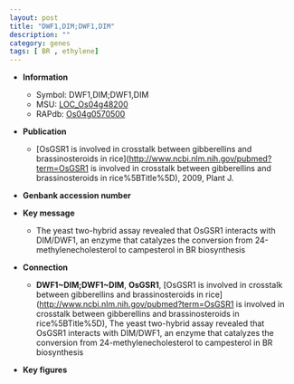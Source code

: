 ```yaml
---
layout: post
title: "DWF1,DIM;DWF1,DIM"
description: ""
category: genes
tags: [ BR , ethylene]
---
```


* **Information**  
    + Symbol: DWF1,DIM;DWF1,DIM  
    + MSU: [LOC_Os04g48200](http://rice.plantbiology.msu.edu/cgi-bin/ORF_infopage.cgi?orf=LOC_Os04g48200)  
    + RAPdb: [Os04g0570500](http://rapdb.dna.affrc.go.jp/viewer/gbrowse_details/irgsp1?name=Os04g0570500)  

* **Publication**  
    + [OsGSR1 is involved in crosstalk between gibberellins and brassinosteroids in rice](http://www.ncbi.nlm.nih.gov/pubmed?term=OsGSR1 is involved in crosstalk between gibberellins and brassinosteroids in rice%5BTitle%5D), 2009, Plant J.

* **Genbank accession number**  

* **Key message**  
    + The yeast two-hybrid assay revealed that OsGSR1 interacts with DIM/DWF1, an enzyme that catalyzes the conversion from 24-methylenecholesterol to campesterol in BR biosynthesis

* **Connection**  
    + __DWF1~DIM;DWF1~DIM__, __OsGSR1__, [OsGSR1 is involved in crosstalk between gibberellins and brassinosteroids in rice](http://www.ncbi.nlm.nih.gov/pubmed?term=OsGSR1 is involved in crosstalk between gibberellins and brassinosteroids in rice%5BTitle%5D),  The yeast two-hybrid assay revealed that OsGSR1 interacts with DIM/DWF1, an enzyme that catalyzes the conversion from 24-methylenecholesterol to campesterol in BR biosynthesis

* **Key figures**  


